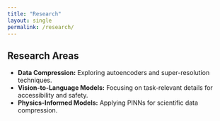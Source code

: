 ```yaml
---
title: "Research"
layout: single
permalink: /research/
---
```


## Research Areas

- **Data Compression:** Exploring autoencoders and super-resolution techniques.
- **Vision-to-Language Models:** Focusing on task-relevant details for accessibility and safety.
- **Physics-Informed Models:** Applying PINNs for scientific data compression.
